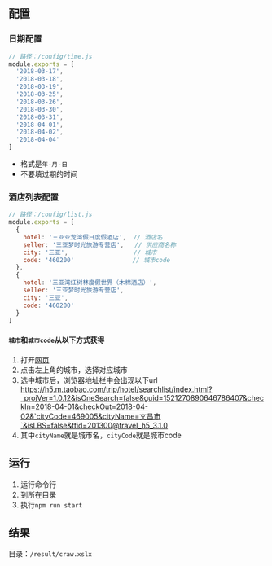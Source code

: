 ## 配置
### 日期配置
```javascript
// 路径：/config/time.js
module.exports = [
  '2018-03-17',
  '2018-03-18',
  '2018-03-19',
  '2018-03-25',
  '2018-03-26',
  '2018-03-30',
  '2018-03-31',
  '2018-04-01',
  '2018-04-02',
  '2018-04-04'
]
```

* 格式是`年-月-日`
* 不要填过期的时间

### 酒店列表配置
```javascript
// 路径：/config/list.js
module.exports = [
  {
    hotel: '三亚亚龙湾假日度假酒店',  // 酒店名
    seller: '三亚梦时光旅游专营店',   // 供应商名称
    city: '三亚',                  // 城市
    code: '460200'                // 城市code
  },
  {
    hotel: '三亚湾红树林度假世界（木棉酒店）',
    seller: '三亚梦时光旅游专营店',
    city: '三亚',
    code: '460200'
  }
]
```

#### `城市`和`城市code`从以下方式获得
1. 打开[网页](https://h5.m.taobao.com/trip/hotel/searchlist/index.html)
2. 点击左上角的城市，选择对应城市
3. 选中城市后，浏览器地址栏中会出现以下url
https://h5.m.taobao.com/trip/hotel/searchlist/index.html?_projVer=1.0.12&isOneSearch=false&guid=1521270890646786407&checkIn=2018-04-01&checkOut=2018-04-02&`cityCode=469005&cityName=文昌市`&isLBS=false&ttid=201300@travel_h5_3.1.0
4. 其中`cityName`就是城市名，`cityCode`就是城市code

## 运行
1. 运行命令行
2. 到所在目录
3. 执行`npm run start`

## 结果
目录：`/result/craw.xslx`
